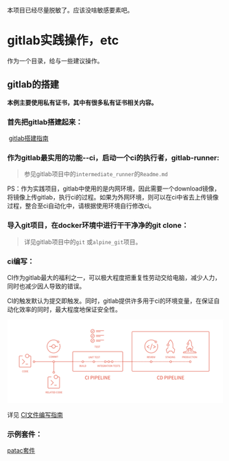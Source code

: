 本项目已经尽量脱敏了。应该没啥敏感要素吧。

# gitlab实践操作，etc

作为一个目录，给与一些建议操作。

## gitlab的搭建

**本例主要使用私有证书，其中有很多私有证书相关内容。**

### 首先把gitlab搭建起来：

​	[gitlab搭建指南](gitlab搭建指南.md)

### 作为gitlab最实用的功能--ci，启动一个ci的执行者，gitlab-runner:

> 参见gitlab项目中的`intermediate_runner`的`Readme.md`

​	PS：作为实践项目，gitlab中使用的是内网环境，因此需要一个download镜像，将镜像上传gitlab，执行ci的过程。如果为外网环境，则可以在ci中省去上传镜像过程，整合至ci自动化中，请根据使用环境自行修改ci。

### 导入git项目，在docker环境中进行干干净净的git clone：

> 详见gitlab项目中的`git` 或`alpine_git`项目。
>

### ci编写：

CI作为gitlab最大的福利之一，可以极大程度把重复性劳动交给电脑，减少人力，同时也减少因人导致的错误。

CI的触发默认为提交即触发。同时，gitlab提供许多用于ci的环境变量，在保证自动化效率的同时，最大程度地保证安全性。

![gitlab ci](.\jpg\cicd_pipeline_infograph.png)

详见 [CI文件编写指南](CI文件编写指南.md)

### 示例套件：

[patac套件](patac套件.md)